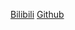 [Bilibili](https://www.bilibili.com/video/BV1sPHEezEgq/?spm_id_from=333.1387.favlist.content.click&vd_source=c801aa3fac0e6e97b0df71f74a8b25bd)
[Github](https://github.com/mitmath/18330)